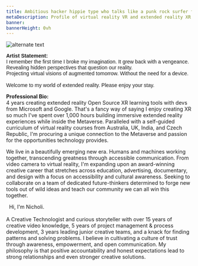 ```yaml
---
title: Ambitious hacker hippie type who talks like a punk rock surfer from OKC
metaDescription: Profile of virtual reality VR and extended reality XR film video production artist
banner: 
bannerHeight: 0vh
---
```


<div class="row">
  <div class="col-md-12">
    <img src="https://lh3.googleusercontent.com/-9X_0qe5RlyKshKh3J-xWaMaadMhxRm-1Lctj82IGVeVZ8rs8DLMznzbpfguJLmmXkb-ZQCm8V7NbgQG2FOcGlBT6F1FyyCqx0jgOeh5edZpUlreZpQTkweH2sv4BilzLNRIOHGQyA=w2400" alt="alternate text">
  </div>
</div>

<!-- # Nicholi Noah -->

<!-- <div class="row">
  <div class="col-md-12">
    <p style="font-family:arial">Artist Statement:</br>I remember the first time
    </p>
  </div> -->
<div class="row">
  <div class="col-md-12">
    <p> <span style="font-family:arial"><b>Artist Statement:</b></br>
    <span style="text-indent: 15px">I remember the first time I broke my imagination. It grew back with a vengeance.</br>
    Revealing hidden perspectives that question our reality.</br>
    Projecting virtual visions of augmented tomorrow. Without the need for a device.</br></br>
    Welcome to my world of extended reality. Please enjoy your stay.</p>
  </div>
</div>



  **Professional Bio:**
</br>4 years creating extended reality Open Source XR learning tools with devs from Microsoft and Google. That's a fancy way of saying I enjoy creating XR so much I've spent over 1,000 hours building immersive extended reality experiences while inside the Metaverse. Paralleled with a self-guided curriculum of virtual reality courses from Australia, UK, India, and Czech Republic, I'm procuring a unique connection to the Metaverse and passion for the opportunities technology provides. 

We live in a beautifully emerging new era. Humans and machines working together, transcending greatness through accessible communication. From video camera to virtual reality, I'm expanding upon an award-winning creative career that stretches across education, advertising, documentary, and design with a focus on accessibility and cultural awareness. Seeking to collaborate on a team of dedicated future-thinkers determined to forge new tools out of wild ideas and teach our community we can all win this together.

&nbsp; Hi, I'm Nicholi. <br>
<br>
A Creative Technologist and curious storyteller with over 15 years of creative video knowledge, 5 years of project management & process development, 3 years leading junior creative teams, and a knack for finding patterns and solving problems. I believe in cultivating a culture of trust through awareness, empowerment, and open communication. My philosophy is that positive accountability and honest expectations lead to strong relationships and even stronger creative solutions.
<br>
<br>
<br>

